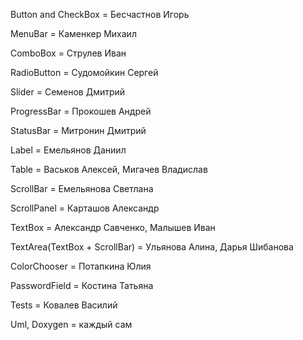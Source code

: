 Button and CheckBox = Бесчастнов Игорь

MenuBar = Каменкер Михаил

ComboBox = Струлев Иван 

RadioButton = Судомойкин Сергей

Slider = Семенов Дмитрий

ProgressBar = Прокошев Андрей

StatusBar = Митронин Дмитрий

Label = Емельянов Даниил

Table = Васьков Алексей, Мигачев Владислав

ScrollBar = Емельянова Светлана

ScrollPanel = Карташов Александр

TextBox = Александр Савченко, Малышев Иван

TextArea(TextBox + ScrollBar) = Ульянова Алина, Дарья Шибанова

ColorChooser = Потапкина Юлия 

PasswordField = Костина Татьяна


Tests = Ковалев Василий

Uml, Doxygen = каждый сам
